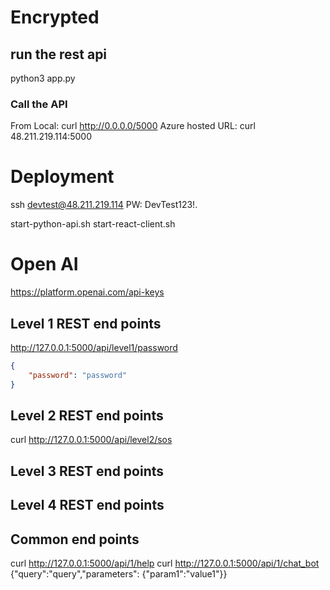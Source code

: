
# Encrypted

##  run the rest api
python3 app.py

### Call the API
From Local: curl http://0.0.0.0/5000
Azure hosted URL: curl 48.211.219.114:5000

# Deployment
ssh devtest@48.211.219.114
PW: DevTest123!.

start-python-api.sh
start-react-client.sh


# Open AI
https://platform.openai.com/api-keys


## Level 1 REST end points
http://127.0.0.1:5000/api/level1/password
```json
{
    "password": "password"
}
```
## Level 2 REST end points
curl http://127.0.0.1:5000/api/level2/sos

## Level 3 REST end points

## Level 4 REST end points

## Common end points
curl http://127.0.0.1:5000/api/1/help
curl http://127.0.0.1:5000/api/1/chat_bot
{"query":"query","parameters": {"param1":"value1"}}


